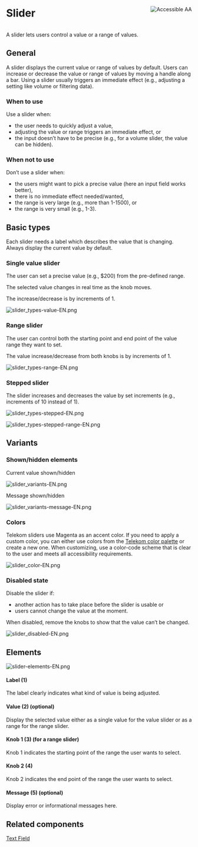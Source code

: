<div style="display: inline-flex; align-items: center; justify-content: space-between; width: 100%;">
    <h1>Slider</h1>
    <img src="assets/aa.png" alt="Accessible AA" />
</div>

A slider lets users control a value or a range of values.

## General

A slider displays the current value or range of values by default. Users can increase or decrease the value or range of values by moving a handle along a bar. Using a slider usually triggers an immediate effect (e.g., adjusting a setting like volume or filtering data).

### When to use

Use a slider when:

- the user needs to quickly adjust a value,
- adjusting the value or range triggers an immediate effect, or
- the input doesn’t have to be precise (e.g., for a volume slider, the value can be hidden).

### When not to use

Don’t use a slider when:

- the users might want to pick a precise value (here an input field works better),
- there is no immediate effect needed/wanted,
- the range is very large (e.g., more than 1-1500), or
- the range is very small (e.g., 1-3).

## Basic types

Each slider needs a label which describes the value that is changing. Always display the current value by default.

### Single value slider

The user can set a precise value (e.g., \$200) from the pre-defined range.

The selected value changes in real time as the knob moves.

The increase/decrease is by increments of 1.

![slider_types-value-EN.png](assets/3_components/slider/slider_types-value-EN.png)

### Range slider

The user can control both the starting point and end point of the value range they want to set.

The value increase/decrease from both knobs is by increments of 1.

![slider_types-range-EN.png](assets/3_components/slider/slider_types-range-EN.png)

### Stepped slider

The slider increases and decreases the value by set increments (e.g., increments of 10 instead of 1).

![slider_types-stepped-EN.png](assets/3_components/slider/slider_types-stepped-EN.png)

![slider_types-stepped-range-EN.png](assets/3_components/slider/slider_types-stepped-range-EN.png)

## Variants

### Shown/hidden elements

Current value shown/hidden

![slider_variants-EN.png](assets/3_components/slider/slider_variants-EN.png)

Message shown/hidden

![slider_variants-message-EN.png](assets/3_components/slider/slider_variants-message-EN.png)

### Colors

Telekom sliders use Magenta as an accent color. If you need to apply a custom color, you can either use colors from the <a href="?path=/docs/guidelines-colors--page">Telekom color palette</a> or create a new one. When customizing, use a color-code scheme that is clear to the user and meets all accessibility requirements.

![slider_color-EN.png](assets/3_components/slider/slider_color-EN.png)

### Disabled state

Disable the slider if:

- another action has to take place before the slider is usable or
- users cannot change the value at the moment.

When disabled, remove the knobs to show that the value can’t be changed.

![slider_disabled-EN.png](assets/3_components/slider/slider_disabled-EN.png)

## Elements

![slider-elements-EN.png](assets/3_components/slider/slider-elements-EN.png)

#### Label (1)

The label clearly indicates what kind of value is being adjusted.

#### Value (2) (optional)

Display the selected value either as a single value for the value slider or as a range for the range slider.

#### Knob 1 (3) (for a range slider)

Knob 1 indicates the starting point of the range the user wants to select.

#### Knob 2 (4)

Knob 2 indicates the end point of the range the user wants to select.

#### Message (5) (optional)

Display error or informational messages here.

## Related components

<a href="?path=/usage/components-text-field--standard">Text Field</a>
